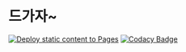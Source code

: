 # 드가자~

[![Deploy static content to Pages](https://github.com/3rd-HGMC/mordernChess/actions/workflows/deploy.yml/badge.svg)](https://github.com/3rd-HGMC/mordernChess/actions/workflows/deploy.yml)
[![Codacy Badge](https://app.codacy.com/project/badge/Grade/)](https://app.codacy.com/gh/3rd-HGMC/mordernChess/dashboard?utm_source=gh&utm_medium=referral&utm_content=&utm_campaign=Badge_grade)

